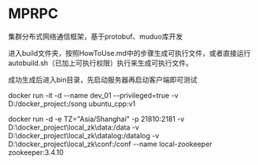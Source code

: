 # MPRPC
集群分布式网络通信框架，基于protobuf、muduo库开发

进入build文件夹，按照HowToUse.md中的步骤生成可执行文件，或者直接运行autobuild.sh（已加上可执行权限）执行来生成可执行文件。

成功生成后进入bin目录，先启动服务器再启动客户端即可测试


docker run -it -d --name dev_01 --privileged=true -v D:/docker_project:/song ubuntu_cpp:v1

docker run -d -e TZ="Asia/Shanghai" -p 21810:2181 -v D:\docker_project\local_zk\data:/data -v D:\docker_project\local_zk\datalog:/datalog -v D:\docker_project\local_zk\conf:/conf --name local-zookeeper zookeeper:3.4.10